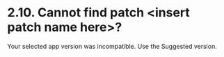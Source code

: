 # 2.10. Cannot find patch \<insert patch name here\>?

Your selected app version was incompatible. Use the Suggested version.


